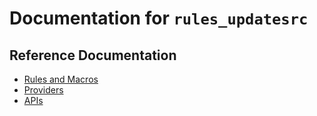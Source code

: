 # Documentation for `rules_updatesrc`

## Reference Documentation

- [Rules and Macros](/doc/rules_and_macros_overview.md)
- [Providers](/doc/providers_overview.md)
- [APIs](/doc/api.md)
